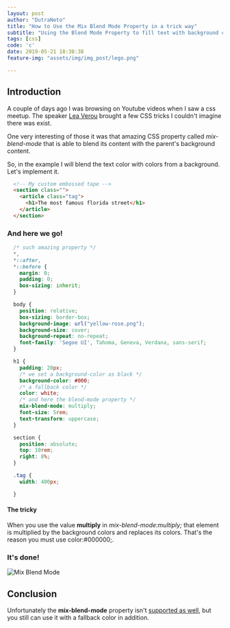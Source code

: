 ```yaml
---
layout: post
author: "DutraNeto"
title: "How to Use the Mix Blend Mode Property in a trick way"
subtitle: "Using the Blend Mode Property to fill text with background color"
tags: [css]
code: 'c'
date: 2019-05-21 18:38:38
feature-img: "assets/img/img_post/lego.png"

---
```


## Introduction
<!-- a couple of months ago I started to learn CSS3 from scratch. From that day forward -->
A couple of days ago I was browsing on Youtube videos when I saw a css meetup. The speaker [Lea Verou](http://lea.verou.me) brought a few CSS tricks I couldn't imagine there was exist.

One very interesting of those it was that amazing CSS property called *mix-blend-mode* that is able to blend its content with the parent's background content.

So, in the example I will blend the text color with colors from a background. Let's implement it.

```html
  <!-- My custom embossed tape -->
  <section class="">
    <article class="tag">
      <h1>The most famous florida street</h1>
    </article>
  </section>
```
### And here we go!

```css
  /* such amazing property */
  *,
  *::after,
  *::before {
    margin: 0;
    padding: 0;
    box-sizing: inherit;
  }

  body {
    position: relative;
    box-sizing: border-box;
    background-image: url("yellow-rose.png");
    background-size: cover;
    background-repeat: no-repeat;
    font-family: 'Segoe UI', Tahoma, Geneva, Verdana, sans-serif;
  }

  h1 {
    padding: 20px;
    /* we set a background-color as black */
    background-color: #000;
    /* a fallback color */
    color: white;
    /* and here the blend-mode property */
    mix-blend-mode: multiply;
    font-size: 5rem;
    text-transform: uppercase;
  }

  section {
    position: absolute;
    top: 10rem;
    right: 8%;
  }

  .tag {
    width: 400px;

  }
```

#### The tricky

When you use the value **multiply** in *mix-blend-mode:multiply;* that element is multiplied by the background colors and replaces its colors. That's the reason you must use color:#000000;.

### It's done!

![Mix Blend Mode](assets/img/img_post/yellow-rose.png)

## Conclusion

Unfortunately the **mix-blend-mode** property isn't [supported as well](https://developer.mozilla.org/en-US/docs/Web/CSS/mix-blend-mode), but you still can use it with a fallback color in addition.



